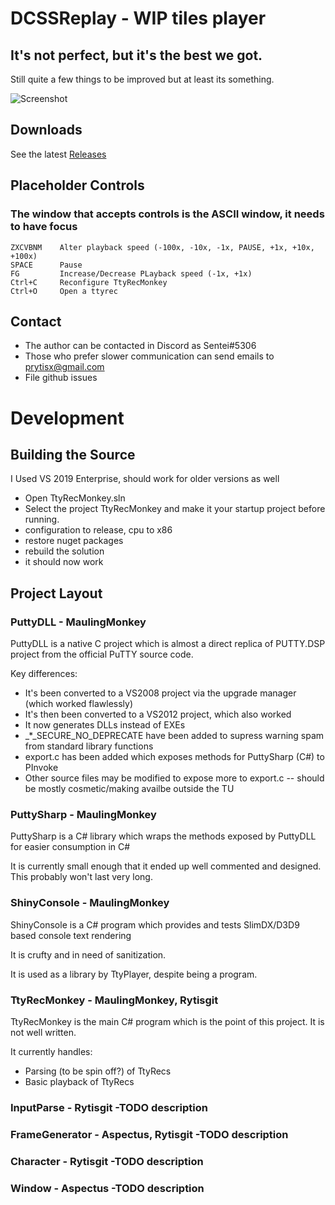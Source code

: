 # DCSSReplay - WIP tiles player
## It's not perfect, but it's the best we got.

Still quite a few things to be improved but at least its something.

![Screenshot](https://github.com/Rytisgit/DCSSReplay/blob/master/.projnfo/screenshots/Untitled.png)

## Downloads

See the latest [Releases](https://github.com/Rytisgit/DCSSReplay/releases)

## Placeholder Controls

### The window that accepts controls is the ASCII window, it needs to have focus

```
ZXCVBNM    Alter playback speed (-100x, -10x, -1x, PAUSE, +1x, +10x, +100x)
SPACE      Pause
FG         Increase/Decrease PLayback speed (-1x, +1x)
Ctrl+C     Reconfigure TtyRecMonkey
Ctrl+O     Open a ttyrec
```

## Contact

- The author can be contacted in Discord as Sentei#5306
- Those who prefer slower communication can send emails to prytisx@gmail.com
- File github issues

# Development

## Building the Source

I Used VS 2019 Enterprise, should work for older versions as well

- Open TtyRecMonkey.sln
- Select the project TtyRecMonkey and make it your startup project before running.
- configuration to release, cpu to x86
- restore nuget packages
- rebuild the solution
- it should now work

## Project Layout

### PuttyDLL - MaulingMonkey

PuttyDLL is a native C project which is almost a direct replica of PUTTY.DSP project from the official PuTTY source code.

Key differences:

- It's been converted to a VS2008 project via the upgrade manager (which worked flawlessly)
- It's then been converted to a VS2012 project, which also worked
- It now generates DLLs instead of EXEs
- _*_SECURE_NO_DEPRECATE have been added to supress warning spam from standard library functions
- export.c has been added which exposes methods for PuttySharp (C#) to PInvoke
- Other source files may be modified to expose more to export.c -- should be mostly cosmetic/making availbe outside the TU


### PuttySharp - MaulingMonkey

PuttySharp is a C# library which wraps the methods exposed by PuttyDLL for easier consumption in C#

It is currently small enough that it ended up well commented and designed.  This probably won't last very long.


### ShinyConsole - MaulingMonkey

ShinyConsole is a C# program which provides and tests SlimDX/D3D9 based console text rendering

It is crufty and in need of sanitization.

It is used as a library by TtyPlayer, despite being a program.


### TtyRecMonkey - MaulingMonkey, Rytisgit

TtyRecMonkey is the main C# program which is the point of this project.  It is not well written.

It currently handles:

- Parsing (to be spin off?) of TtyRecs
- Basic playback of TtyRecs

### InputParse - Rytisgit -TODO description
### FrameGenerator - Aspectus, Rytisgit -TODO description
### Character - Rytisgit -TODO description
### Window - Aspectus -TODO description

